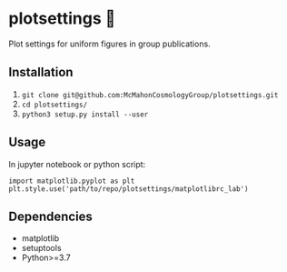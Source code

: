 # plotsettings :art:

Plot settings for uniform figures in group publications.

## Installation

1. `git clone git@github.com:McMahonCosmologyGroup/plotsettings.git`
2. `cd plotsettings/`
3. `python3 setup.py install --user`

## Usage
In jupyter notebook or python script:

```
import matplotlib.pyplot as plt
plt.style.use('path/to/repo/plotsettings/matplotlibrc_lab')
```

## Dependencies
- matplotlib
- setuptools
- Python>=3.7
